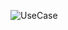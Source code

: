 ![UseCase](https://user-images.githubusercontent.com/81183605/201784691-78a54d47-cf3c-4ce6-9cf5-80ca324f00b4.png)
